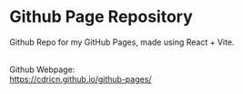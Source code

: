 # Github Page Repository
Github Repo for my GitHub Pages, made using React + Vite. <br /><br />

Github Webpage: <br />
https://cdricn.github.io/github-pages/


